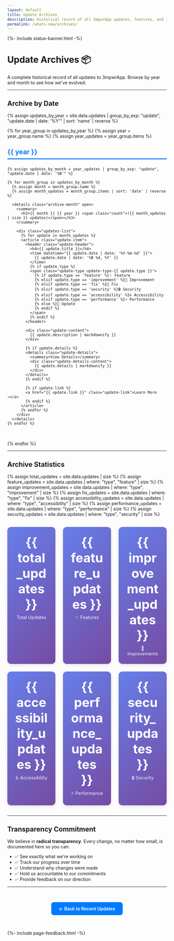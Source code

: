 ```yaml
---
layout: default
title: Update Archives
description: Historical record of all 3mpwrApp updates, features, and improvements
permalink: /whats-new/archives/
---
```



{%- include status-banner.html -%}

# Update Archives 📦

A complete historical record of all updates to 3mpwrApp. Browse by year and month to see how we've evolved.

---

## Archive by Date

{% assign updates_by_year = site.data.updates | group_by_exp: "update", "update.date | date: '%Y'" | sort: 'name' | reverse %}

{% for year_group in updates_by_year %}
  {% assign year = year_group.name %}
  {% assign year_updates = year_group.items %}
  
  <section class="archive-year">
    <h2>{{ year }}</h2>
    
    {% assign updates_by_month = year_updates | group_by_exp: "update", "update.date | date: '%B'" %}
    
    {% for month_group in updates_by_month %}
      {% assign month = month_group.name %}
      {% assign month_updates = month_group.items | sort: 'date' | reverse %}
      
      <details class="archive-month" open>
        <summary>
          <h3>{{ month }} {{ year }} <span class="count">({{ month_updates | size }} updates)</span></h3>
        </summary>
        
        <div class="updates-list">
          {% for update in month_updates %}
          <article class="update-item">
            <header class="update-header">
              <h4>{{ update.title }}</h4>
              <time datetime="{{ update.date | date: '%Y-%m-%d' }}">
                {{ update.date | date: '%B %d, %Y' }}
              </time>
              {% if update.type %}
              <span class="update-type update-type-{{ update.type }}">
                {% if update.type == 'feature' %}✨ Feature
                {% elsif update.type == 'improvement' %}🚀 Improvement
                {% elsif update.type == 'fix' %}🐛 Fix
                {% elsif update.type == 'security' %}🔒 Security
                {% elsif update.type == 'accessibility' %}♿ Accessibility
                {% elsif update.type == 'performance' %}⚡ Performance
                {% else %}📝 Update
                {% endif %}
              </span>
              {% endif %}
            </header>
            
            <div class="update-content">
              {{ update.description | markdownify }}
            </div>
            
            {% if update.details %}
            <details class="update-details">
              <summary>View Details</summary>
              <div class="update-details-content">
                {{ update.details | markdownify }}
              </div>
            </details>
            {% endif %}
            
            {% if update.link %}
            <a href="{{ update.link }}" class="update-link">Learn More →</a>
            {% endif %}
          </article>
          {% endfor %}
        </div>
      </details>
    {% endfor %}
  </section>
{% endfor %}

---

## Archive Statistics

{% assign total_updates = site.data.updates | size %}
{% assign feature_updates = site.data.updates | where: "type", "feature" | size %}
{% assign improvement_updates = site.data.updates | where: "type", "improvement" | size %}
{% assign fix_updates = site.data.updates | where: "type", "fix" | size %}
{% assign accessibility_updates = site.data.updates | where: "type", "accessibility" | size %}
{% assign performance_updates = site.data.updates | where: "type", "performance" | size %}
{% assign security_updates = site.data.updates | where: "type", "security" | size %}

<div class="archive-stats">
  <div class="stat-card">
    <div class="stat-number">{{ total_updates }}</div>
    <div class="stat-label">Total Updates</div>
  </div>
  
  <div class="stat-card">
    <div class="stat-number">{{ feature_updates }}</div>
    <div class="stat-label">✨ Features</div>
  </div>
  
  <div class="stat-card">
    <div class="stat-number">{{ improvement_updates }}</div>
    <div class="stat-label">🚀 Improvements</div>
  </div>
  
  <div class="stat-card">
    <div class="stat-number">{{ accessibility_updates }}</div>
    <div class="stat-label">♿ Accessibility</div>
  </div>
  
  <div class="stat-card">
    <div class="stat-number">{{ performance_updates }}</div>
    <div class="stat-label">⚡ Performance</div>
  </div>
  
  <div class="stat-card">
    <div class="stat-number">{{ security_updates }}</div>
    <div class="stat-label">🔒 Security</div>
  </div>
</div>

---

## Transparency Commitment

We believe in **radical transparency**. Every change, no matter how small, is documented here so you can:

- ✅ See exactly what we're working on
- ✅ Track our progress over time
- ✅ Understand why changes were made
- ✅ Hold us accountable to our commitments
- ✅ Provide feedback on our direction

---

<div class="back-to-current">
  <a href="/whats-new/" class="btn btn-primary">← Back to Recent Updates</a>
</div>

<style>
.archive-year {
  margin-bottom: 3rem;
}

.archive-year h2 {
  color: var(--primary-color, #007bff);
  border-bottom: 3px solid var(--primary-color, #007bff);
  padding-bottom: 0.5rem;
  margin-bottom: 1.5rem;
}

.archive-month {
  margin-bottom: 2rem;
  border: 1px solid var(--border-color, #ddd);
  border-radius: 8px;
  padding: 1rem;
  background: var(--card-bg, #f9f9f9);
}

.archive-month summary {
  cursor: pointer;
  list-style: none;
  user-select: none;
}

.archive-month summary::-webkit-details-marker {
  display: none;
}

.archive-month summary h3 {
  display: inline-block;
  margin: 0;
  font-size: 1.5rem;
}

.archive-month summary h3::before {
  content: '▶';
  display: inline-block;
  margin-right: 0.5rem;
  transition: transform 0.3s ease;
}

.archive-month[open] summary h3::before {
  transform: rotate(90deg);
}

.count {
  color: var(--text-secondary, #666);
  font-size: 0.9rem;
  font-weight: normal;
}

.updates-list {
  margin-top: 1.5rem;
}

.update-item {
  background: var(--card-bg, #ffffff);
  border: 1px solid var(--border-color, #ddd);
  border-radius: 8px;
  padding: 1.5rem;
  margin-bottom: 1rem;
}

.update-header {
  display: flex;
  flex-wrap: wrap;
  align-items: center;
  gap: 1rem;
  margin-bottom: 1rem;
}

.update-header h4 {
  margin: 0;
  flex: 1;
}

.update-header time {
  color: var(--text-secondary, #666);
  font-size: 0.9rem;
}

.update-type {
  display: inline-block;
  padding: 0.25rem 0.75rem;
  border-radius: 12px;
  font-size: 0.85rem;
  font-weight: 600;
}

.update-type-feature {
  background: #e3f2fd;
  color: #1976d2;
}

.update-type-improvement {
  background: #f3e5f5;
  color: #7b1fa2;
}

.update-type-fix {
  background: #fff3e0;
  color: #e65100;
}

.update-type-security {
  background: #ffebee;
  color: #c62828;
}

.update-type-accessibility {
  background: #e8f5e9;
  color: #2e7d32;
}

.update-type-performance {
  background: #fff9c4;
  color: #f57f17;
}

.update-content {
  margin: 1rem 0;
  line-height: 1.6;
}

.update-details {
  margin-top: 1rem;
  border-top: 1px solid var(--border-color, #ddd);
  padding-top: 1rem;
}

.update-details summary {
  cursor: pointer;
  font-weight: 600;
  color: var(--primary-color, #007bff);
}

.update-details-content {
  margin-top: 1rem;
  padding-left: 1rem;
}

.update-link {
  display: inline-block;
  margin-top: 1rem;
  color: var(--primary-color, #007bff);
  text-decoration: none;
  font-weight: 600;
}

.update-link:hover {
  text-decoration: underline;
}

.archive-stats {
  display: grid;
  grid-template-columns: repeat(auto-fit, minmax(150px, 1fr));
  gap: 1.5rem;
  margin: 2rem 0;
}

.stat-card {
  background: linear-gradient(135deg, #667eea 0%, #764ba2 100%);
  color: white;
  padding: 1.5rem;
  border-radius: 12px;
  text-align: center;
  box-shadow: 0 4px 12px rgba(0,0,0,0.1);
}

.stat-number {
  font-size: 2.5rem;
  font-weight: bold;
  margin-bottom: 0.5rem;
}

.stat-label {
  font-size: 0.9rem;
  opacity: 0.9;
}

.back-to-current {
  text-align: center;
  margin: 3rem 0;
}

.btn {
  display: inline-block;
  padding: 0.75rem 1.5rem;
  border-radius: 8px;
  text-decoration: none;
  font-weight: 600;
  transition: all 0.3s ease;
}

.btn-primary {
  background: var(--primary-color, #007bff);
  color: white;
}

.btn-primary:hover {
  transform: translateY(-2px);
  box-shadow: 0 4px 12px rgba(0,123,255,0.3);
}

@media (max-width: 768px) {
  .update-header {
    flex-direction: column;
    align-items: flex-start;
  }
  
  .archive-stats {
    grid-template-columns: repeat(2, 1fr);
  }
}
</style>

{%- include page-feedback.html -%}
